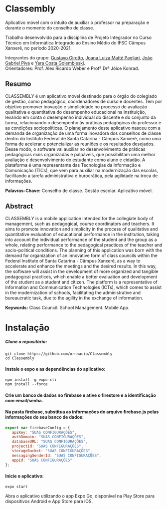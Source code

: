 # Classembly

Aplicativo móvel com o intuito de auxiliar o professor na preparação e durante o momento do conselho de classe.  

Trabalho desenvolvido para a disciplina de Projeto Integrador no Curso Técnico em Informática Integrado ao Ensino Médio do IFSC Câmpus Xanxerê, no período 2020-2021.  

Integrantes do grupo: [Gustavo Girotto](https://github.com/gugirotto), [Joana Luiza Matté Pagliari](https://github.com/Jeane-DArc), [João Gabriel Piva](https://github.com/ornnacio) e [Yara Costa Golembieski](https://github.com/YaraGolembieski).  
Orientadores: Prof. Alex Ricardo Weber e Profª Drª Jóice Konrad.

## Resumo

CLASSEMBLY é um aplicativo móvel destinado para o órgão do colegiado de gestão, como pedagógico, coordenadores de curso e docentes. Tem por objetivo promover inovação e simplicidade no processo de avaliação qualitativa e quantitativa do desempenho educacional na instituição, levando em conta o desempenho individual do discente e do conjunto da turma, relacionando o desempenho às práticas pedagógicas do professor e as condições sociopolíticas. O planejamento deste aplicativo nasceu com a demanda de organização de uma forma inovadora dos conselhos de classe dentro do Instituto Federal de Santa Catarina - Câmpus Xanxerê, como uma forma de acelerar e potencializar as reuniões e os resultados desejados. Desse modo, o software vai auxiliar no desenvolvimento de práticas pedagógicas mais organizadas e palpáveis, que possibilitam uma melhor avaliação e desenvolvimento do estudante como aluno e cidadão. A plataforma é uma representante das Tecnologias da Informação e Comunicação (TICs), que vem para auxiliar na modernização das escolas, facilitando a tarefa administrativa e burocrática, pela agilidade na troca de informações.  

**Palavras-Chave:** Conselho de classe. Gestão escolar. Aplicativo móvel. 

## Abstract

CLASSEMBLY is a mobile application intended for the collegiate body of management, such as pedagogical, course coordinators and teachers. It aims to promote innovation and simplicity in the process of qualitative and quantitative evaluation of educational performance in the institution, taking into account the individual performance of the student and the group as a whole, relating performance to the pedagogical practices of the teacher and socio-political conditions. The planning of this application was born with the demand for organization of an innovative form of class councils within the Federal Institute of Santa Catarina - Câmpus Xanxerê, as a way to accelerate and enhance the meetings and the desired results. In this way, the software will assist in the development of more organized and tangible pedagogical practices, which enable a better evaluation and development of the student as a student and citizen. The platform is a representative of Information and Communication Technologies (ICTs), which comes to assist in the modernization of schools, facilitating the administrative and bureaucratic task, due to the agility in the exchange of information.  


**Keywords:** Class Council. School Management. Mobile App.

# Instalação

##### Clone o repositório:
```
git clone https://github.com/ornnacio/Classembly
cd Classembly
```

#### Instale o expo e as dependências do aplicativo:
```
npm install -g expo-cli
npm install --force
```

#### Crie um banco de dados no firebase e ative o firestore e a identificação com email/senha.

#### Na pasta firebase, substitua as informações do arquivo firebase.js pelas informações do seu banco de dados:
```javascript
export var firebaseConfig = {
   apiKey: "SUAS CONFIGURAÇÕES",
   authDomain: "SUAS CONFIGURAÇÕES",
   databaseURL: "SUAS CONFIGURAÇÕES",
   projectId: "SUAS CONFIGURAÇÕES",
   storageBucket: "SUAS CONFIGURAÇÕES",
   messagingSenderId: "SUAS CONFIGURAÇÕES",
   appId: "SUAS CONFIGURAÇÕES"
};
```

#### Inicie o aplicativo:
```
expo start
```

Abra o aplicativo utilizando o app Expo Go, disponível na Play Store para dispositivos Android e App Store para iOS.

